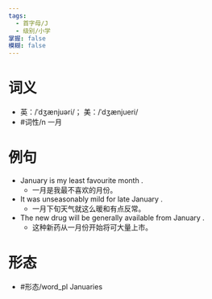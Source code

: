 ```yaml
---
tags:
  - 首字母/J
  - 级别/小学
掌握: false
模糊: false
---
```

# 词义
- 英：/ˈdʒænjuəri/； 美：/ˈdʒænjueri/
- #词性/n  一月
# 例句
- January is my least favourite month .
	- 一月是我最不喜欢的月份。
- It was unseasonably mild for late January .
	- 一月下旬天气就这么暖和有点反常。
- The new drug will be generally available from January .
	- 这种新药从一月份开始将可大量上市。
# 形态
- #形态/word_pl Januaries
